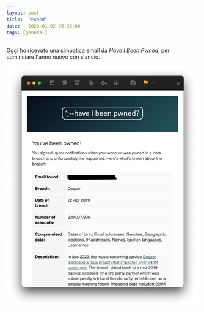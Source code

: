 ```yaml
---
layout: post
title:  "Pwned"
date:   2023-01-02 06:30:00
tags: [general]
---
```


Oggi ho ricevuto una simpatica email da *Have I Been Pwned*, per cominciare l'anno nuovo con slancio.

![Screenshot of an email from HIBP](/images/20230102-pwned.png)